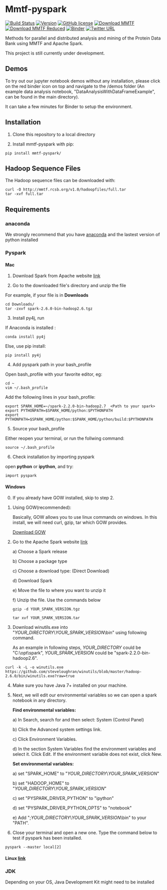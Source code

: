 # Mmtf-pyspark

[![Build Status](https://travis-ci.org/sbl-sdsc/mmtf-pyspark.svg?branch=master)](https://travis-ci.org/sbl-sdsc/mmtf-pyspark)
[![Version](http://img.shields.io/badge/version-0.1-blue.svg?style=flat)](https://github.com/sbl-sdsc/mmtf-pyspark)
[![GitHub license](https://img.shields.io/github/license/sbl-sdsc/mmtf-pyspark.svg)](https://github.com/sbl-sdsc/mmtf-pyspark/blob/master/LICENSE)
[![Download MMTF](http://img.shields.io/badge/download-MMTF_full-orange.svg?style=flat)](https://mmtf.rcsb.org/v1.0/hadoopfiles/full.tar)
[![Download MMTF Reduced](http://img.shields.io/badge/download-MMTF_reduced-orange.svg?style=flat)](https://mmtf.rcsb.org/v1.0/hadoopfiles/reduced.tar)
[![Binder](https://mybinder.org/badge.svg)](https://mybinder.org/v2/gh/sbl-sdsc/mmtf-pyspark/master)
[![Twitter URL](https://img.shields.io/twitter/url/http/shields.io.svg?style=social)](https://twitter.com/mmtf_spec)

Methods for parallel and distributed analysis and mining of the Protein Data Bank using MMTF and Apache Spark.

This project is still currently under development.

## Demos
To try out our jupyter notebook demos without any installation, please click on the red binder icon on top and navigate to the /demos folder (An example data analysis notebook, "DataAnalysisWithDataFrameExample", can be found in the main directory).

It can take a few minutes for Binder to setup the environment.

## Installation
1. Clone this repository to a local directory

2. Install mmtf-pyspark with pip:

```
pip install mmtf-pyspark/
```

## Hadoop Sequence Files

The Hadoop sequence files can be downloaded with:
```
curl -O http://mmtf.rcsb.org/v1.0/hadoopfiles/full.tar
tar -xvf full.tar
```

## Requirements

### anaconda
We strongly recommend that you have [anaconda](https://docs.continuum.io/anaconda/install/) and the lastest version of python installed

### Pyspark

#### Mac

1. Download Spark from Apache website [link](http://spark.apache.org/downloads.html)

2. Go to the downloaded file's directory and unzip the file

For example, if your file is in **Downloads**
```
cd Downloads/
tar -zxvf spark-2.6.0-bin-hadoop2.6.tgz
```

3. Install py4j, run

If Anaconda is installed :

```
conda install py4j
```

Else, use pip install:

```
pip install py4j
```

4. Add pyspark path in your bash_profile

Open bash_profile with your favorite editor, eg:

```
cd ~
vim ~/.bash_profile

```

Add the following lines in your bash_profile:

```
export SPARK_HOME=~/spark-2.2.0-bin-hadoop2.7  <Path to your spark>
export PYTHONPATH=$SPARK_HOME/python:$PYTHONPATH
export PYTHONPATH=$SPARK_HOME/python:$SPARK_HOME/python/build:$PYTHONPATH
```

5. Source your bash_profile

Either reopen your terminal, or run the follwing command:

```
source ~/.bash_profile
```

6. Check installation by importing pyspark

open **python** or **ipython**, and try:

```
import pyspark
```

#### Windows

0.  If you already have GOW installed, skip to step 2.

1.  Using GOW(recommended):

    Basically, GOW allows you to use linux commands on windows. In this install, we will need curl, gzip, tar which GOW provides.

    [Download GOW](https://github.com/bmatzelle/gow/releases/download/v0.8.0/Gow-0.8.0.exe)

2.  Go to the Apache Spark website [link](http://spark.apache.org/downloads.html)

    a) Choose a Spark release

    b) Choose a package type

    c) Choose a download type: (Direct Download)

    d) Download Spark

    e) Move the file to where you want to unzip it

    f) Unzip the file. Use the commands below

    ```
    gzip -d YOUR_SPARK_VERSION.tgz

    tar xvf YOUR_SPARK_VERSION.tar
    ```

3.  Download winutils.exe into "_YOUR_DIRECTORY_\\_YOUR_SPARK_VERSION_\\bin" using following command.

    As an example in following steps, _YOUR_DIRECTORY_ could be "C:\opt\spark", _YOUR_SPARK_VERSION_ could be "spark-2.2.0-bin-hadoop2.6".

```
curl -k -L -o winutils.exe https://github.com/steveloughran/winutils/blob/master/hadoop-2.6.0/bin/winutils.exe?raw=true
```

4.  Make sure you have Java 7+ installed on your machine.

5.  Next, we will edit our environmental variables so we can open a spark notebook in any directory.

    **Find environmental variables:**

	a) In Search, search for and then select: System (Control Panel)

	b) Click the Advanced system settings link.

	c) Click Environment Variables.

	d) In the section System Variables find the environment variables and select it. Click Edit. If the environment variable does not exist, click New.

    **Set environmental variables:**

	a) set "SPARK_HOME" to "_YOUR_DIRECTORY_\\_YOUR_SPARK_VERSION_"

	b) set "HADOOP_HOME" to "_YOUR_DIRECTORY_\\_YOUR_SPARK_VERSION_"

	c) set "PYSPARK_DRIVER_PYTHON" to "ipython"

	d) set "PYSPARK_DRIVER_PYTHON_OPTS" to "notebook"

	e) Add ";_YOUR_DIRECTORY_\\_YOUR_SPARK_VERSION_\\bin" to your "PATH".

6.  Close your terminal and open a new one. Type the command below to test if pyspark has been installed.

```
pyspark --master local[2]
```

#### Linux [link](https://medium.com/@GalarnykMichael/install-spark-on-ubuntu-pyspark-231c45677de0)

### JDK

Depending on your OS, Java Development Kit might need to be installed
